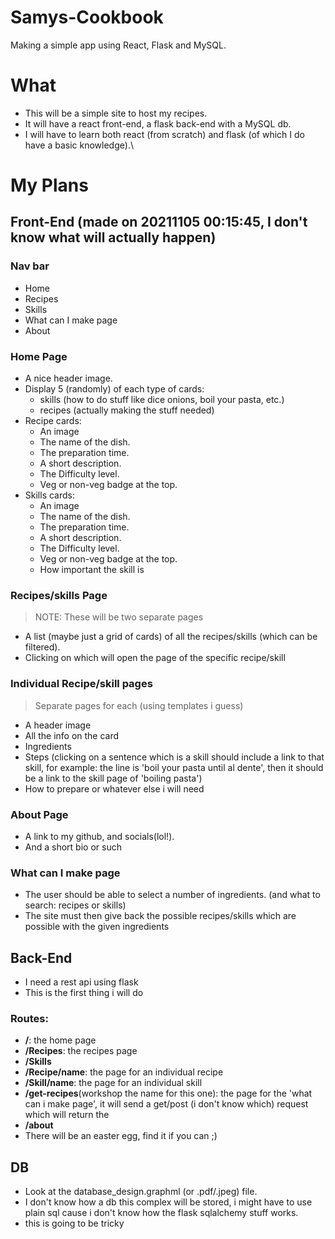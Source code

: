 # Samys-Cookbook
Making a simple app using React, Flask and MySQL.
# What
- This will be a simple site to host my recipes.
- It will have a react front-end, a flask back-end with a MySQL db.
- I will have to learn both react (from scratch) and flask (of which I do have a basic knowledge).\
# My Plans
## Front-End (made on 20211105 00:15:45, I don't know what will actually happen)
### Nav bar
- Home
- Recipes
- Skills
- What can I make page
- About
### Home Page
- A nice header image.
- Display 5 (randomly) of each type of cards: 
  - skills (how to do stuff like dice onions, boil your pasta, etc.)
  - recipes (actually making the stuff needed)
- Recipe cards:
  - An image
  - The name of the dish.
  - The preparation time.
  - A short description.
  - The Difficulty level.
  - Veg or non-veg badge at the top.
- Skills cards:
  - An image
  - The name of the dish.
  - The preparation time.
  - A short description.
  - The Difficulty level.
  - Veg or non-veg badge at the top.
  - How important the skill is
### Recipes/skills Page
> NOTE: These will be two separate pages
- A list (maybe just a grid of cards) of all the recipes/skills (which can be filtered).
- Clicking on which will open the page of the specific recipe/skill
### Individual Recipe/skill pages
> Separate pages for each (using templates i guess)
- A header image
- All the info on the card
- Ingredients
- Steps (clicking on a sentence which is a skill should include a link to that skill, for example: the line is 'boil your pasta until al dente', then it should be a link to the skill page of 'boiling pasta')
- How to prepare or whatever else i will need
### About Page
- A link to my github, and socials(lol!).
- And a short bio or such
### What can I make page
- The user should be able to select a number of ingredients. (and what to search: recipes or skills)
- The site must then give back the possible recipes/skills which are possible with the given ingredients
## Back-End
- I need a rest api using flask
- This is the first thing i will do
### Routes:
- **/**: the home page
- **/Recipes**: the recipes page
- **/Skills**
- **/Recipe/name**: the page for an individual recipe
- **/Skill/name**: the page for an individual skill
- **/get-recipes**(workshop the name for this one): the page for the 'what can i make page', it will send a get/post (i don't know which) request which will return the 
- **/about**
- There will be an easter egg, find it if you can ;)
## DB
- Look at the database_design.graphml (or .pdf/.jpeg) file.
- I don't know how a db this complex will be stored, i might have to use plain sql cause i don't know how the flask sqlalchemy stuff works.
- this is going to be tricky
